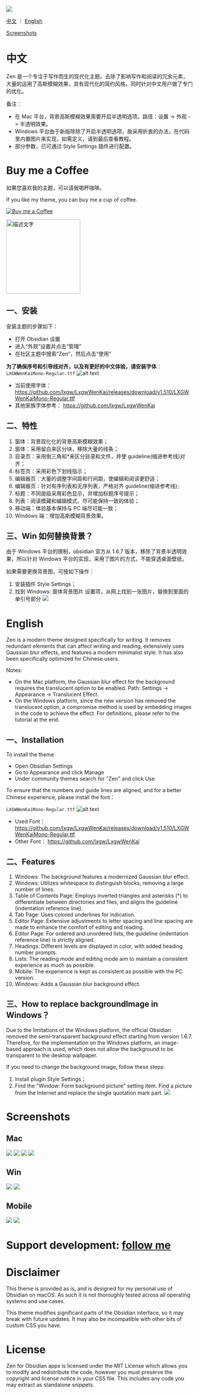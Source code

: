 ![](./screenshots/cover-dark-1.png)

[中文](#Chinese) ｜ [English](#English)

[Screenshots](#Screenshots)

# <a id="Chinese">中文 </a>

Zen 是一个专注于写作而生的现代化主题。去除了影响写作和阅读的冗余元素，大量的运用了高斯模糊效果，具有现代化的简约风格。同时针对中文用户做了专门的优化。

备注：

-   在 Mac 平台，背景高斯模糊效果需要开启半透明选项。路径：设置 -> 外观 -> 半透明效果。
-   Windows 平台由于新版除除了开启半透明选项，故采用折衷的办法，在代码里内置图片来实现，如需定义，请到最后查看教程。
-   部分参数，已可通过 Style Settings 插件进行配置。

# Buy me a Coffee

如果您喜欢我的主题，可以请我喝杯咖啡。

If you like my theme, you can buy me a cup of coffee.

[![Buy me a Coffee](https://img.shields.io/badge/Buy%20me%20a%20Coffee-%E6%8C%87%E6%95%B0-%E6%8D%98%E6%8C%87%E5%8F%8D%E5%8F%8D.svg)](https://www.paypal.com/paypalme/laughmakering)

<img src="./screenshots/zhifubao.jpg" width="200" height="200" alt="描述文字">

## 一、安装

安装主题的步骤如下：

-   打开 Obsidian 设置
-   进入“外观”设置并点击“管理”
-   在社区主题中搜索“Zen”，然后点击“使用”

**为了确保序号和引导线对齐，以及有更好的中文体验，请安装字体**：
`LXGWWenKaiMono-Regular.ttf`
![alt text](screenshots/font-image.png)

-   当前使用字体：https://github.com/lxgw/LxgwWenKai/releases/download/v1.510/LXGWWenKaiMono-Regular.ttf
-   其他家族字体参考： https://github.com/lxgw/LxgwWenKai

## 二、特性

1. 窗体：背景现化化的背景高斯模糊效果；
2. 窗体：采用留白来区分块，移除大量的线条；
3. 目录页：采用倒三角和\*来区分目录和文件，并使 guideline(缩进参考线)对齐；
4. 标签页：采用彩色下划线指示；
5. 编辑器页：大量的调整字间距和行间距，使编辑和阅读更舒适；
6. 编辑器页：针对有序列表和无序列表，严格对齐 guideline(缩进参考线);
7. 标题：不同层级采用彩色显示，并增加标题序号提示；
8. 列表：阅读模藏和编辑模式，尽可能保持一致的体验；
9. 移动端：体验基本保持与 PC 端尽可能一致；
10. Windows 端：增加高斯模糊背景效果。

## 三、Win 如何替换背景？

由于 Windows 平台的限制，obsidian 官方从 1.6.7 版本，移除了背景半透明效果，所以针对 Windows 平台的实现，采用了图片的方式，不能穿透桌面壁纸。

如果需要更换背景图，可按如下操作：

1. 安装插件 Style Settings；
2. 找到 Windows: 窗体背景图片 设置项，从网上找到一张图片，替换到里面的单引号部分
   ![](./screenshots/stylesettings.png)

# <a id="English">English </a>

Zen is a modern theme designed specifically for writing. It removes redundant elements that can affect writing and reading, extensively uses Gaussian blur effects, and features a modern minimalist style. It has also been specifically optimized for Chinese users.

Notes:

-   On the Mac platform, the Gaussian blur effect for the background requires the translucent option to be enabled. Path: Settings -> Appearance -> Translucent Effect.
-   On the Windows platform, since the new version has removed the translucent option, a compromise method is used by embedding images in the code to achieve the effect. For definitions, please refer to the tutorial at the end.

## 一、Installation

To install the theme

-   Open Obsidian Settings
-   Go to Appearance and click Manage
-   Under community themes search for "Zen" and click Use

To ensure that the numbers and guide lines are aligned, and for a better Chinese experience, please install the font：

`LXGWWenKaiMono-Regular.ttf`
![alt text](screenshots/font-image.png)

-   Used Font：https://github.com/lxgw/LxgwWenKai/releases/download/v1.510/LXGWWenKaiMono-Regular.ttf
-   Other Font： https://github.com/lxgw/LxgwWenKai

## 二、Features

1. Windows: The background features a modernized Gaussian blur effect.
2. Windows: Utilizes whitespace to distinguish blocks, removing a large number of lines.
3. Table of Contents Page: Employs inverted triangles and asterisks (\*) to differentiate between directories and files, and aligns the guideline (indentation reference line).
4. Tab Page: Uses colored underlines for indication.
5. Editor Page: Extensive adjustments to letter spacing and line spacing are made to enhance the comfort of editing and reading.
6. Editor Page: For ordered and unordered lists, the guideline (indentation reference line) is strictly aligned.
7. Headings: Different levels are displayed in color, with added heading number prompts.
8. Lists: The reading mode and editing mode aim to maintain a consistent experience as much as possible.
9. Mobile: The experience is kept as consistent as possible with the PC version.
10. Windows: Adds a Gaussian blur background effect.

## 三、How to replace backgroundImage in Windows？

Due to the limitations of the Windows platform, the official Obsidian removed the semi-transparent background effect starting from version 1.6.7. Therefore, for the implementation on the Windows platform, an image-based approach is used, which does not allow the background to be transparent to the desktop wallpaper.

If you need to change the background image, follow these steps:

1. Install plugin Style Settings；
2. Find the "Window: Form background picture" setting item. Find a picture from the Internet and replace the single quotation mark part.
   ![](./screenshots/stylesettings.png)

# <a id="Screenshots">Screenshots </a>

## Mac

![](./screenshots/cover-dark-1.png)
![](./screenshots/cover-dark-2.png)
![](./screenshots/cover-dark-3.png)
![](./screenshots/cover-light-1.png)

## Win

![](./screenshots/win-dark.png)
![](./screenshots/win-light.png)

## Mobile

![](./screenshots/mobile-1.png)
![](./screenshots/mobile-2.png)

# **Support development:** [follow me](https://github.com/laughtmaker)

# Disclaimer

This theme is provided as is, and is designed for my personal use of Obsidian on macOS. As such it is not thoroughly tested across all operating systems and use cases.

This theme modifies significant parts of the Obsidian interface, so it may break with future updates. It may also be incompatible with other bits of custom CSS you have.

# License

Zen for Obsidian apps is licensed under the MIT License which allows you to modify and redistribute the code, however you must preserve the copyright and license notice in your CSS file. This includes any code you may extract as standalone snippets.
